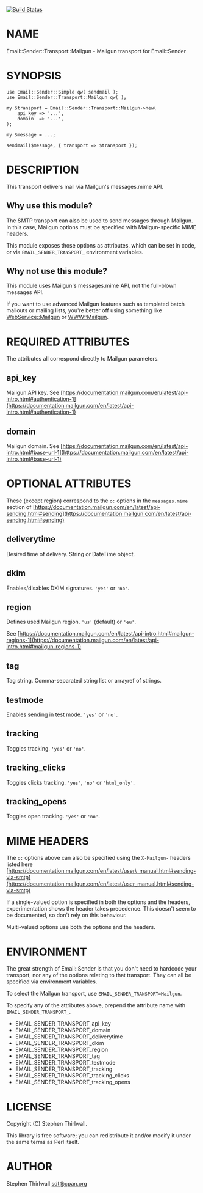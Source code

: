 [![Build Status](https://travis-ci.org/sdt/Email-Sender-Transport-Mailgun.svg?branch=master)](https://travis-ci.org/sdt/Email-Sender-Transport-Mailgun)
# NAME

Email::Sender::Transport::Mailgun - Mailgun transport for Email::Sender

# SYNOPSIS

    use Email::Sender::Simple qw( sendmail );
    use Email::Sender::Transport::Mailgun qw( );

    my $transport = Email::Sender::Transport::Mailgun->new(
        api_key => '...',
        domain  => '...',
    );

    my $message = ...;

    sendmail($message, { transport => $transport });

# DESCRIPTION

This transport delivers mail via Mailgun's messages.mime API.

## Why use this module?

The SMTP transport can also be used to send messages through Mailgun. In this
case, Mailgun options must be specified with Mailgun-specific MIME headers.

This module exposes those options as attributes, which can be set in code, or
via `EMAIL_SENDER_TRANSPORT_` environment variables.

## Why not use this module?

This module uses Mailgun's messages.mime API, not the full-blown messages API.

If you want to use advanced Mailgun features such as templated batch mailouts
or mailing lists, you're better off using something like [WebService::Mailgun](https://metacpan.org/pod/WebService%3A%3AMailgun)
or [WWW::Mailgun](https://metacpan.org/pod/WWW%3A%3AMailgun).

# REQUIRED ATTRIBUTES

The attributes all correspond directly to Mailgun parameters.

## api\_key

Mailgun API key. See [https://documentation.mailgun.com/en/latest/api-intro.html#authentication-1](https://documentation.mailgun.com/en/latest/api-intro.html#authentication-1)

## domain

Mailgun domain. See [https://documentation.mailgun.com/en/latest/api-intro.html#base-url-1](https://documentation.mailgun.com/en/latest/api-intro.html#base-url-1)

# OPTIONAL ATTRIBUTES

These (except region) correspond to the `o:` options in the `messages.mime`
section of [https://documentation.mailgun.com/en/latest/api-sending.html#sending](https://documentation.mailgun.com/en/latest/api-sending.html#sending)

## deliverytime

Desired time of delivery. String or DateTime object.

## dkim

Enables/disables DKIM signatures. `'yes'` or `'no'`.

## region

Defines used Mailgun region. `'us'` (default) or `'eu'`.

See [https://documentation.mailgun.com/en/latest/api-intro.html#mailgun-regions-1](https://documentation.mailgun.com/en/latest/api-intro.html#mailgun-regions-1)

## tag

Tag string. Comma-separated string list or arrayref of strings.

## testmode

Enables sending in test mode. `'yes'` or `'no'`.

## tracking

Toggles tracking. `'yes'` or `'no'`.

## tracking\_clicks

Toggles clicks tracking. `'yes'`, `'no'` or `'html_only'`.

## tracking\_opens

Toggles open tracking. `'yes'` or `'no'`.

# MIME HEADERS

The `o:` options above can also be specified using the `X-Mailgun-` headers
listed here [https://documentation.mailgun.com/en/latest/user\_manual.html#sending-via-smtp](https://documentation.mailgun.com/en/latest/user_manual.html#sending-via-smtp)

If a single-valued option is specified in both the options and the headers,
experimentation shows the header takes precedence. This doesn't seem to be
documented, so don't rely on this behaviour.

Multi-valued options use both the options and the headers.

# ENVIRONMENT

The great strength of Email::Sender is that you don't need to hardcode your
transport, nor any of the options relating to that transport. They can all be
specified via environment variables.

To select the Mailgun transport, use `EMAIL_SENDER_TRANSPORT=Mailgun`.

To specify any of the attributes above, prepend the attribute name with
`EMAIL_SENDER_TRANSPORT_`.

- EMAIL\_SENDER\_TRANSPORT\_api\_key
- EMAIL\_SENDER\_TRANSPORT\_domain
- EMAIL\_SENDER\_TRANSPORT\_deliverytime
- EMAIL\_SENDER\_TRANSPORT\_dkim
- EMAIL\_SENDER\_TRANSPORT\_region
- EMAIL\_SENDER\_TRANSPORT\_tag
- EMAIL\_SENDER\_TRANSPORT\_testmode
- EMAIL\_SENDER\_TRANSPORT\_tracking
- EMAIL\_SENDER\_TRANSPORT\_tracking\_clicks
- EMAIL\_SENDER\_TRANSPORT\_tracking\_opens

# LICENSE

Copyright (C) Stephen Thirlwall.

This library is free software; you can redistribute it and/or modify
it under the same terms as Perl itself.

# AUTHOR

Stephen Thirlwall <sdt@cpan.org>
